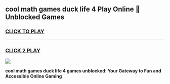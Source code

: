 
## cool math games duck life 4 Play Online 👋 Unblocked Games
<h3>
<a href="https://news.freeplayer.one?title=cool_math_games_duck_life_4&ref=17CMG">CLICK TO PLAY</a></h3>
<hr>

<h3>
<a href="https://news.freeplayer.one?title=cool_math_games_duck_life_4&ref=17CMG">CLICK 2 PLAY</a>
  
</h3>

<a href="https://news.freeplayer.one?title=cool_math_games_duck_life_4&ref=17CMG/"><img src="https://clearcache.store/games.png"></a>


**cool math games duck life 4 games unblocked: Your Gateway to Fun and Accessible Online Gaming**
